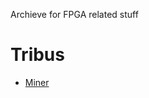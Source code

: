 Archieve for FPGA related stuff

# Tribus
- [Miner](https://github.com/MonadNetwork/fpga-archieve/releases/download/tribus-miner/ccminer.vcu1525.linux.src.tar)
